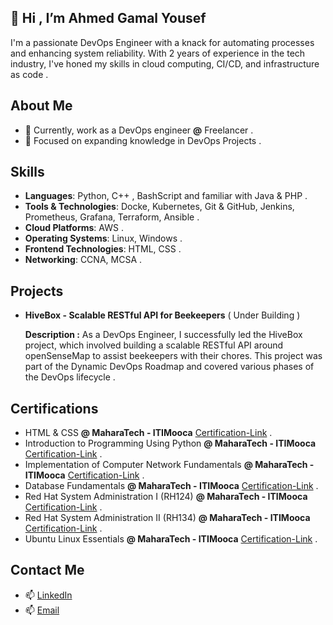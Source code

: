 
## 👋 Hi , I’m Ahmed Gamal Yousef  
I'm a passionate DevOps Engineer with a knack for automating processes and enhancing system reliability. With 2 years of experience in the tech industry, I've honed my skills in cloud computing, CI/CD, and infrastructure as code .

## About Me
- 🔭 Currently, work as a DevOps engineer **@** Freelancer .
- 🌱 Focused on expanding knowledge in DevOps Projects .

## Skills

- **Languages**: Python, C++ , BashScript and familiar with Java & PHP .
- **Tools & Technologies**: Docke, Kubernetes, Git & GitHub, Jenkins, Prometheus, Grafana, Terraform, Ansible .
- **Cloud Platforms**: AWS .
- **Operating Systems**: Linux, Windows .
- **Frontend Technologies**: HTML, CSS .
- **Networking**: CCNA, MCSA .

## Projects

- **HiveBox - Scalable RESTful API for Beekeepers** ( Under Building )
  
    **Description :** As a DevOps Engineer, I successfully led the HiveBox project, which involved building a scalable RESTful API around openSenseMap to assist beekeepers with their chores. This project was part of the Dynamic DevOps Roadmap and covered various phases of the DevOps lifecycle . 

## Certifications 

- HTML & CSS **@ MaharaTech - ITIMooca** [Certification-Link](https://maharatech.gov.eg/mod/customcert/view.php?id=1404&downloadown=1) .
- Introduction to Programming Using Python **@ MaharaTech - ITIMooca** [Certification-Link](https://maharatech.gov.eg/mod/customcert/view.php?id=1737&downloadown=1) .
- Implementation of Computer Network Fundamentals **@ MaharaTech - ITIMooca** [Certification-Link](https://maharatech.gov.eg/mod/customcert/view.php?id=13360&downloadown=1) .
- Database Fundamentals **@ MaharaTech - ITIMooca** [Certification-Link](https://maharatech.gov.eg/mod/customcert/view.php?id=7655&downloadown=1) .
- Red Hat System Administration I (RH124) **@ MaharaTech - ITIMooca** [Certification-Link](https://maharatech.gov.eg/mod/customcert/view.php?id=13324&downloadown=1) .
- Red Hat System Administration II (RH134) **@ MaharaTech - ITIMooca** [Certification-Link](https://maharatech.gov.eg/mod/customcert/view.php?id=14758&downloadown=1) .
- Ubuntu Linux Essentials **@ MaharaTech - ITIMooca** [Certification-Link](https://maharatech.gov.eg/mod/customcert/view.php?id=14361&downloadown=1) .


   
## Contact Me

- 📫 [LinkedIn](https://www.linkedin.com/in/ahmedgamalyousef/)
- 📫 [Email](mailto:jemy171293@gmail.com.com)

